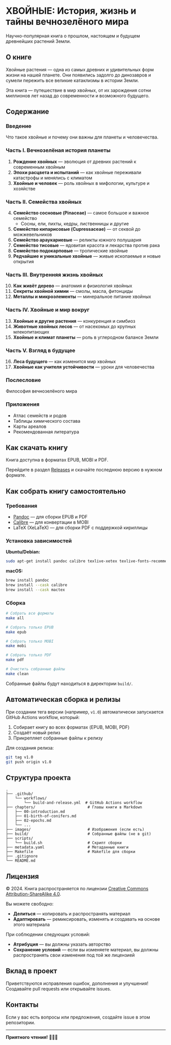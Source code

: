 # ХВОЙНЫЕ: История, жизнь и тайны вечнозелёного мира

Научно-популярная книга о прошлом, настоящем и будущем древнейших растений Земли.

## О книге

Хвойные растения — одна из самых древних и удивительных форм жизни на нашей планете. Они появились задолго до динозавров и сумели пережить все великие катаклизмы в истории Земли.

Эта книга — путешествие в мир хвойных, от их зарождения сотни миллионов лет назад до современности и возможного будущего.

## Содержание

### Введение
Что такое хвойные и почему они важны для планеты и человечества.

### Часть I. Вечнозелёная история планеты
1. **Рождение хвойных** — эволюция от древних растений к современным хвойным
2. **Эпохи расцвета и испытаний** — как хвойные переживали катастрофы и менялись с климатом
3. **Хвойные и человек** — роль хвойных в мифологии, культуре и хозяйстве

### Часть II. Семейства хвойных
4. **Семейство сосновые (Pinaceae)** — самое большое и важное семейство
   - Сосны, ели, пихты, кедры, лиственницы и другие
5. **Семейство кипарисовые (Cupressaceae)** — от секвой до можжевельников
6. **Семейство араукариевые** — реликты южного полушария
7. **Семейство тисовые** — ядовитая красота и лекарства против рака
8. **Семейство подокарповые** — тропические хвойные
9. **Редчайшие и уникальные хвойные** — живые ископаемые и новые открытия

### Часть III. Внутренняя жизнь хвойных
10. **Как живёт дерево** — анатомия и физиология хвойных
11. **Секреты хвойной химии** — смолы, масла, фитонциды
12. **Металлы и микроэлементы** — минеральное питание хвойных

### Часть IV. Хвойные и мир вокруг
13. **Хвойные и другие растения** — конкуренция и симбиоз
14. **Животные хвойных лесов** — от насекомых до крупных млекопитающих
15. **Хвойные и климат планеты** — роль в углеродном балансе Земли

### Часть V. Взгляд в будущее
16. **Леса будущего** — как изменится мир хвойных
17. **Хвойные как учителя устойчивости** — уроки для человечества

### Послесловие
Философия вечнозелёного мира

### Приложения
- Атлас семейств и родов
- Таблицы химического состава
- Карты ареалов
- Рекомендованная литература

## Как скачать книгу

Книга доступна в форматах EPUB, MOBI и PDF.

Перейдите в раздел [Releases](../../releases) и скачайте последнюю версию в нужном формате.

## Как собрать книгу самостоятельно

### Требования

- [Pandoc](https://pandoc.org/) — для сборки EPUB и PDF
- [Calibre](https://calibre-ebook.com/) — для конвертации в MOBI
- LaTeX (XeLaTeX) — для сборки PDF с поддержкой кириллицы

### Установка зависимостей

**Ubuntu/Debian:**
```bash
sudo apt-get install pandoc calibre texlive-xetex texlive-fonts-recommended texlive-lang-cyrillic fonts-dejavu
```

**macOS:**
```bash
brew install pandoc
brew install --cask calibre
brew install --cask mactex
```

### Сборка

```bash
# Собрать все форматы
make all

# Собрать только EPUB
make epub

# Собрать только MOBI
make mobi

# Собрать только PDF
make pdf

# Очистить собранные файлы
make clean
```

Собранные файлы будут находиться в директории `build/`.

## Автоматическая сборка и релизы

При создании тега версии (например, `v1.0`) автоматически запускается GitHub Actions workflow, который:

1. Собирает книгу во всех форматах (EPUB, MOBI, PDF)
2. Создаёт новый релиз
3. Прикрепляет собранные файлы к релизу

Для создания релиза:

```bash
git tag v1.0
git push origin v1.0
```

## Структура проекта

```
.
├── .github/
│   └── workflows/
│       └── build-and-release.yml  # GitHub Actions workflow
├── chapters/                       # Главы книги в Markdown
│   ├── 00-introduction.md
│   ├── 01-birth-of-conifers.md
│   ├── 02-epochs.md
│   └── ...
├── images/                         # Изображения (если есть)
├── build/                          # Собранные файлы (не в git)
├── scripts/
│   └── build.sh                    # Скрипт сборки
├── metadata.yaml                   # Метаданные книги
├── Makefile                        # Makefile для сборки
├── .gitignore
└── README.md
```

## Лицензия

© 2024. Книга распространяется по лицензии [Creative Commons Attribution-ShareAlike 4.0](https://creativecommons.org/licenses/by-sa/4.0/).

Вы можете свободно:
- **Делиться** — копировать и распространять материал
- **Адаптировать** — ремиксировать, изменять и создавать на основе этого материала

При соблюдении следующих условий:
- **Атрибуция** — вы должны указать авторство
- **Сохранение условий** — если вы изменяете материал, вы должны распространять свои изменения под той же лицензией

## Вклад в проект

Приветствуются исправления ошибок, дополнения и улучшения! Создавайте pull requests или открывайте issues.

## Контакты

Если у вас есть вопросы или предложения, создайте issue в этом репозитории.

---

**Приятного чтения!** 🌲🌲🌲